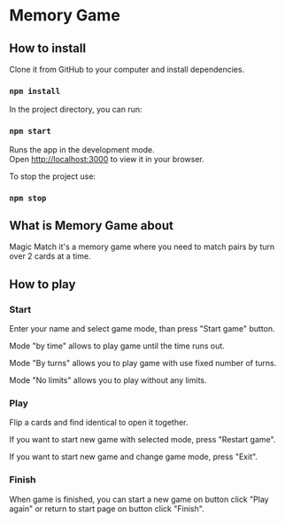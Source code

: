 # Memory Game

## How to install

Clone it from GitHub to your computer and install dependencies.

### `npm install`

In the project directory, you can run:

### `npm start`

Runs the app in the development mode.\
Open [http://localhost:3000](http://localhost:3000) to view it in your browser.

To stop the project use:

### `npm stop`

## What is Memory Game about

Magic Match it's a memory game where you need to match pairs by turn over 2 cards at a time.

## How to play

### Start

Enter your name and select game mode, than press "Start game" button.

Mode "by time" allows to play game until the time runs out.

Mode "By turns" allows you to play game with use fixed number of turns.

Mode "No limits" allows you to play without any limits.

### Play

Flip a cards and find identical to open it together.

If you want to start new game with selected mode, press "Restart game".

If you want to start new game and change game mode, press "Exit".

### Finish

When game is finished, you can start a new game on button click "Play again" or return to start page on button click "Finish".
